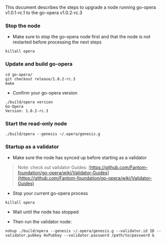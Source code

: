 This document describes the steps to upgrade a node running go-opera v1.0.1-rc.1 to the go-opera v1.0.2-rc.3

### Stop the node

- Make sure to stop the go-opera node first and that the node is not restarted before processing the next steps

```shell script
killall opera
```

### Update and build go-opera

```shell script
cd go-opera/
git checkout release/1.0.2-rc.3
make
```

- Confirm your go-opera version

```
./build/opera version
Go-Opera
Version: 1.0.2-rc.3
```

### Start the read-only node

```shell script
./build/opera --genesis ~/.opera/genesis.g
```

### Startup as a validator

- Make sure the node has synced up before starting as a validator

> Note: check out validator Guides: [https://github.com/Fantom-foundation/go-opera/wiki/Validator-Guides](https://github.com/Fantom-foundation/go-opera/wiki/Validator-Guides)

- Stop your current go-opera process

```shell script
killall opera
```

- Wait until the node has stopped

- Then run the validator node:

```shell script
nohup ./build/opera --genesis ~/.opera/genesis.g --validator.id ID --validator.pubkey 0xPubkey --validator.password /path/to/password &
```
